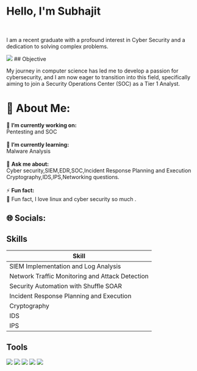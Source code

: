 # Hello, I'm Subhajit

<br>

I am a recent graduate with a profound interest in Cyber Security and a dedication to solving complex problems.

<img src="https://media3.giphy.com/media/v1.Y2lkPTc5MGI3NjExb3VndXE2azlvODRuZ2twNmFqdThlNWFldnZnbnAweXA3Zm41ZGtrZCZlcD12MV9pbnRlcm5hbF9naWZfYnlfaWQmY3Q9Zw/RDZo7znAdn2u7sAcWH/giphy.gif">
## Objective

My journey in computer science has led me to develop a passion for cybersecurity, and I am now eager to transition into this field, specifically aiming to join a Security Operations Center (SOC) as a Tier 1 Analyst.

# 💫 About Me:
💼  **I’m currently working on:**  <br>Pentesting and SOC <br><br>🌱 **I’m currently learning:**  <br>Malware Analysis<br><br>💬 **Ask me about:**  <br>Cyber security,SIEM,EDR,SOC,Incident Response Planning and Execution
Cryptography,IDS,IPS,Networking questions.<br><br>⚡ **Fun fact:**  <br> 🍖 Fun fact, I love linux and cyber security so much .

## 🌐 Socials:


## Skills

| Skill                                         
|-----------------------------------------------
| SIEM Implementation and Log Analysis          
| Network Traffic Monitoring and Attack Detection 
| Security Automation with Shuffle SOAR         
| Incident Response Planning and Execution
| Cryptography
| IDS 
| IPS

## Tools

<div>
    <img src="https://img.shields.io/badge/-Wireshark-1679A7?&style=for-the-badge&logo=Wireshark&logoColor=white" />
   <img src="https://img.shields.io/badge/-Snort-990000?style=for-the-badge&logo=Snort&logoColor=white" />
    <img src="https://img.shields.io/badge/-Wazuh-002A52?style=for-the-badge&logo=Wazuh&logoColor=white" />
    <img src="https://img.shields.io/badge/-Splunk-000000?&style=for-the-badge&logo=Splunk&logoColor=white" />
    <img src="https://img.shields.io/badge/-Elastic-005571?&style=for-the-badge&logo=Elastic&logoColor=white" />
</div>

<div>
  
</div>

<div>
    
</div>
